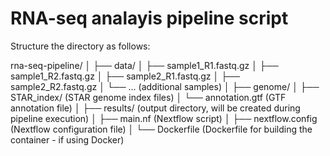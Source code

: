 # RNA-seq analayis pipeline script

Structure the directory as follows:

rna-seq-pipeline/
│
├── data/
│   ├── sample1_R1.fastq.gz
│   ├── sample1_R2.fastq.gz
│   ├── sample2_R1.fastq.gz
│   ├── sample2_R2.fastq.gz
│   └── ... (additional samples)
│
├── genome/
│   ├── STAR_index/  (STAR genome index files)
│   └── annotation.gtf  (GTF annotation file)
│
├── results/  (output directory, will be created during pipeline execution)
│
├── main.nf  (Nextflow script)
│
├── nextflow.config  (Nextflow configuration file)
│
└── Dockerfile  (Dockerfile for building the container - if using Docker)
